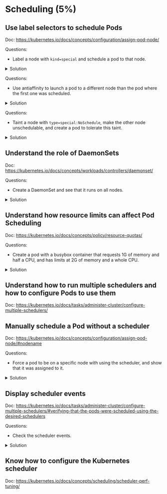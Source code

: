 # Scheduling (5%)

## Use label selectors to schedule Pods

Doc: https://kubernetes.io/docs/concepts/configuration/assign-pod-node/

Questions:
- Label a node with `kind=special` and schedule a pod to that node.

<details><summary>Solution</summary>
<p>

pod-selector.yml:
```yaml
apiVersion: v1
kind: Pod
metadata:
  labels:
    run: podsel
  name: podsel
spec:
  containers:
  - image: busybox:latest
    name: podsel
    args:
      - sleep
      - "3600"
  nodeSelector:
    kind: special
```

```bash
kubectl label nodes k8s-worker-1 kind=special
kubectl apply -f pod-selector.yml

kubectl get pods -o wide
NAME     READY   STATUS    RESTARTS   AGE   IP           NODE           NOMINATED NODE   READINESS GATES
podsel   1/1     Running   0          14s   10.244.1.6   k8s-worker-1   <none>           <none>

```

</p>
</details>

Questions:
- Use antiaffinity to launch a pod to a different node than the pod where the first one was scheduled.

<details><summary>Solution</summary>
<p>

pod-antiaffinity.yml:
```yaml
apiVersion: v1
kind: Pod
metadata:
  labels:
    run: podaff
  name: podaff
spec:
  containers:
  - image: busybox:latest
    name: podaff
    args:
      - sleep
      - "3600"
  affinity:
    podAntiAffinity:
      requiredDuringSchedulingIgnoredDuringExecution:
        - labelSelector:
            matchExpressions:
              - key: run
                operator: In
                values:
                  - podsel
          topologyKey: kubernetes.io/hostname
```

```bash
kubectl apply -f pod-antiaffinity.yml

kubectl get pods -o wide
NAME     READY   STATUS    RESTARTS   AGE     IP            NODE           NOMINATED NODE   READINESS GATES
podaff   1/1     Running   0          8m47s   10.244.2.57   k8s-worker-2   <none>           <none>
podsel   1/1     Running   0          16m     10.244.1.8    k8s-worker-1   <none>           <none>

```

</p>
</details>

Questions:
- Taint a node with `type=special:NoSchedule`, make the other node unschedulable, and create a pod to tolerate this taint.

<details><summary>Solution</summary>
<p>

pod-toleration.yml:
```yaml
apiVersion: v1
kind: Pod
metadata:
  labels:
    run: podtol
  name: podtol
spec:
  containers:
  - image: busybox:latest
    name: podtol
    args:
      - sleep
      - "3600"
  tolerations:
  - key: "type"
    operator: "Equal"
    value: "special"
    effect: "NoSchedule"

```

```bash
kubectl taint node k8s-worker-1 type=special:NoSchedule
kubectl cordon k8s-worker-2
kubectl apply -f pod-toleration.yml

kubectl get pods -o wide
NAME     READY   STATUS    RESTARTS   AGE   IP            NODE           NOMINATED NODE   READINESS GATES
podtol   1/1     Running   0          16s   10.244.1.13   k8s-worker-1   <none>           <none>

```

</p>
</details>


## Understand the role of DaemonSets

Doc: https://kubernetes.io/docs/concepts/workloads/controllers/daemonset/

Questions:
- Create a DaemonSet and see that it runs on all nodes.

<details><summary>Solution</summary>
<p>

daemonset.yml
```yaml
apiVersion: apps/v1
kind: DaemonSet
metadata:
  labels:
    type: daemon
  name: daemontest
spec:
  selector:
    matchLabels:
      run: daemon
  template:
    metadata:
      labels:
        run: daemon
      name: daemonpod
    spec:
      containers:
      - image: busybox:latest
        name: daemonpod
        args:
          - sleep
          - "3600"
```

```bash
kubectl apply -f daemonset.yml

kubectl get pods -o wide
NAME               READY   STATUS    RESTARTS   AGE     IP            NODE           NOMINATED NODE   READINESS GATES
daemontest-9lwqc   1/1     Running   0          4m13s   10.244.1.14   k8s-worker-1   <none>           <none>
daemontest-ch7rq   1/1     Running   0          4m13s   10.244.2.65   k8s-worker-2   <none>           <none>

```

</p>
</details>


## Understand how resource limits can affect Pod Scheduling

Doc: https://kubernetes.io/docs/concepts/policy/resource-quotas/

Questions:
- Create a pod with a busybox container that requests 1G of memory and half a CPU, and has limits at 2G of memory and a whole CPU.

<details><summary>Solution</summary>
<p>

pod-quota.yml
```yaml
apiVersion: v1
kind: Pod
metadata:
  labels:
    run: podquota
  name: podquota
spec:
  containers:
  - image: busybox:latest
    name: podquota
    args:
      - sleep
      - "3600"
    resources:
      requests:
        memory: "1Gi"
        cpu: "500m"
      limits:
        memory: "2Gi"
        cpu: "1"

```

```bash
kubectl apply -f pod-quota.yml

kubectl describe pod pod-quota
...
    Limits:
      cpu:     1
      memory:  2Gi
    Requests:
      cpu:        500m
      memory:     1Gi
...
```

</p>
</details>


## Understand how to run multiple schedulers and how to configure Pods to use them

Doc: https://kubernetes.io/docs/tasks/administer-cluster/configure-multiple-schedulers/

## Manually schedule a Pod without a scheduler

Doc: https://kubernetes.io/docs/concepts/configuration/assign-pod-node/#nodename

Questions:
- Force a pod to be on a specific node with using the scheduler, and show that it was assigned to it.

<details><summary>Solution</summary>
<p>

pod-node.yml:
```yaml
apiVersion: v1
kind: Pod
metadata:
  labels:
    run: podnode
  name: podnode
spec:
  containers:
  - image: busybox:latest
    name: podnode
    args:
      - sleep
      - "3600"
  nodeName: k8s-worker-2

```

```bash
kubectl apply -f pod-node.yml

kubectl get pods -o wide
NAME       READY   STATUS    RESTARTS   AGE     IP            NODE           NOMINATED NODE   READINESS GATES
podnode    1/1     Running   0          10s     10.244.2.66   k8s-worker-2   <none>           <none>

```

</p>
</details>

## Display scheduler events

Doc: https://kubernetes.io/docs/tasks/administer-cluster/configure-multiple-schedulers/#verifying-that-the-pods-were-scheduled-using-the-desired-schedulers

Questions:
- Check the scheduler events.

<details><summary>Solution</summary>
<p>

```bash
kubectl get events
kubectl get events --all-namespaces
```

</p>
</details>

## Know how to configure the Kubernetes scheduler

Doc: https://kubernetes.io/docs/concepts/scheduling/scheduler-perf-tuning/
